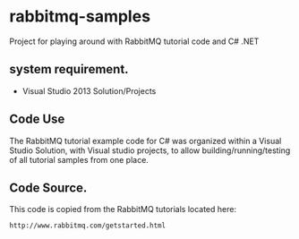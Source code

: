 rabbitmq-samples
================

Project for playing around with RabbitMQ tutorial code and C# .NET

## system requirement.
* Visual Studio 2013 Solution/Projects

## Code Use

The RabbitMQ tutorial example code for C# was organized within a Visual Studio Solution, with Visual studio projects, to allow building/running/testing of all tutorial samples from one place.

## Code Source.

This code is copied from the RabbitMQ tutorials located here:

    http://www.rabbitmq.com/getstarted.html

